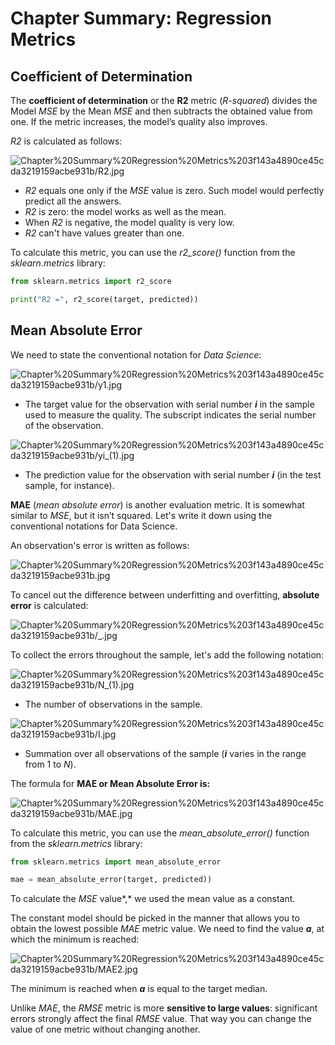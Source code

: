 # Chapter Summary: Regression Metrics

## Coefficient of Determination

The **coefficient of determination** or the **R2** metric (*R-squared*) divides the Model *MSE* by the Mean *MSE* and then subtracts the obtained value from one. If the metric increases, the model’s quality also improves.

*R2* is calculated as follows:

![Chapter%20Summary%20Regression%20Metrics%203f143a4890ce45cda3219159acbe931b/R2.jpg](Chapter%20Summary%20Regression%20Metrics%203f143a4890ce45cda3219159acbe931b/R2.jpg)

- *R2* equals one only if the *MSE* value is zero. Such model would perfectly predict all the answers.
- *R2* is zero: the model works as well as the mean.
- When *R2* is negative, the model quality is very low.
- *R2* can't have values greater than one.

To calculate this metric, you can use the *r2_score()* function from the *sklearn.metrics* library:

```python
from sklearn.metrics import r2_score

print("R2 =", r2_score(target, predicted))
```

## Mean Absolute Error

We need to state the conventional notation for *Data Science*:

![Chapter%20Summary%20Regression%20Metrics%203f143a4890ce45cda3219159acbe931b/y1.jpg](Chapter%20Summary%20Regression%20Metrics%203f143a4890ce45cda3219159acbe931b/y1.jpg)

- The target value for the observation with serial number ***i*** in the sample used to measure the quality. The subscript indicates the serial number of the observation.

![Chapter%20Summary%20Regression%20Metrics%203f143a4890ce45cda3219159acbe931b/yi_(1).jpg](Chapter%20Summary%20Regression%20Metrics%203f143a4890ce45cda3219159acbe931b/yi_(1).jpg)

- The prediction value for the observation with serial number ***i*** (in the test sample, for instance).

**MAE** (*mean absolute error*) is another evaluation metric. It is somewhat similar to *MSE*, but it isn’t squared. Let's write it down using the conventional notations for Data Science. 

An observation's error is written as follows:

![Chapter%20Summary%20Regression%20Metrics%203f143a4890ce45cda3219159acbe931b.jpg](Chapter%20Summary%20Regression%20Metrics%203f143a4890ce45cda3219159acbe931b.jpg)

To cancel out the difference between underfitting and overfitting, **absolute error** is calculated:

![Chapter%20Summary%20Regression%20Metrics%203f143a4890ce45cda3219159acbe931b/_.jpg](Chapter%20Summary%20Regression%20Metrics%203f143a4890ce45cda3219159acbe931b/_.jpg)

To collect the errors throughout the sample, let's add the following notation:

![Chapter%20Summary%20Regression%20Metrics%203f143a4890ce45cda3219159acbe931b/N_(1).jpg](Chapter%20Summary%20Regression%20Metrics%203f143a4890ce45cda3219159acbe931b/N_(1).jpg)

- The number of observations in the sample.

![Chapter%20Summary%20Regression%20Metrics%203f143a4890ce45cda3219159acbe931b/I.jpg](Chapter%20Summary%20Regression%20Metrics%203f143a4890ce45cda3219159acbe931b/I.jpg)

- Summation over all observations of the sample (***i*** varies in the range from 1 to *N*).

The formula for **MAE or Mean Absolute Error is:**

![Chapter%20Summary%20Regression%20Metrics%203f143a4890ce45cda3219159acbe931b/MAE.jpg](Chapter%20Summary%20Regression%20Metrics%203f143a4890ce45cda3219159acbe931b/MAE.jpg)

To calculate this metric, you can use the *mean_absolute_error()* function from the *sklearn.metrics* library:

```python
from sklearn.metrics import mean_absolute_error

mae = mean_absolute_error(target, predicted))
```

To calculate the *MSE* value*,* we used the mean value as a constant. 

The constant model should be picked in the manner that allows you to obtain the lowest possible *MAE* metric value. We need to find the value ***a***, at which the minimum is reached:

![Chapter%20Summary%20Regression%20Metrics%203f143a4890ce45cda3219159acbe931b/MAE2.jpg](Chapter%20Summary%20Regression%20Metrics%203f143a4890ce45cda3219159acbe931b/MAE2.jpg)

The minimum is reached when ***a*** is equal to the target median.

Unlike *MAE*, the *RMSE* metric is more **sensitive to large values**: significant errors strongly affect the final *RMSE* value. That way you can change the value of one metric without changing another.